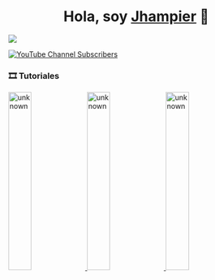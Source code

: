 <div align="center">
<h1 align="center">Hola, soy <a href="https://www.youtube.com/@jhampier_">Jhampier</a> 👋</h1>
</div>
<img src="https://i.imgur.com/pt2jToy.jpg">

[![YouTube Channel Subscribers](https://img.shields.io/youtube/channel/subscribers/UCIjEgHA1vatSR2K4rfcdNRg?style=social)](https://www.youtube.com/@jhampier_?sub_confirmation=1)


### 🎞️ Tutoriales 

<a href='https://youtu.be/mFlhxnmel8M' target='_blank'>
  <img width='30%' src='https://img.youtube.com/vi/mFlhxnmel8M/mqdefault.jpg' alt='unknown' />
</a>
<a href='https://youtu.be/Oat0bMq5NGc' target='_blank'>
  <img width='30%' src='https://img.youtube.com/vi/Oat0bMq5NGc/mqdefault.jpg' alt='unknown' />
</a>
<a href='https://youtu.be/nvh51c4UfmM' target='_blank'>
  <img width='30%' src='https://img.youtube.com/vi/nvh51c4UfmM/mqdefault.jpg' alt='unknown' />
</a>


